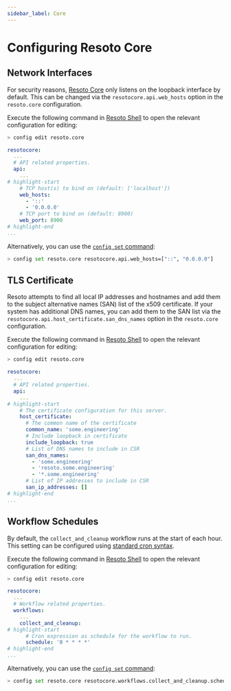 ```yaml
---
sidebar_label: Core
---
```


# Configuring Resoto Core

## Network Interfaces

For security reasons, [Resoto Core](../../concepts/components/core.md) only listens on the loopback interface by default. This can be changed via the `resotocore.api.web_hosts` option in the `resoto.core` configuration.

Execute the following command in [Resoto Shell](../../concepts/components/shell.md) to open the relevant configuration for editing:

```bash
> config edit resoto.core
```

```yaml title="Configuration to listen on all IPv6 and IPv4 interfaces"
resotocore:
  ...
  # API related properties.
  api:
    ...
# highlight-start
    # TCP host(s) to bind on (default: ['localhost'])
    web_hosts:
      - '::'
      - '0.0.0.0'
    # TCP port to bind on (default: 8900)
    web_port: 8900
# highlight-end
...
```

Alternatively, you can use the [`config set` command](../../reference/cli/configs/set.md):

```bash
> config set resoto.core resotocore.api.web_hosts=["::", "0.0.0.0"]
```

## TLS Certificate

Resoto attempts to find all local IP addresses and hostnames and add them to the subject alternative names (SAN) list of the x509 certificate. If your system has additional DNS names, you can add them to the SAN list via the `resotocore.api.host_certificate.san_dns_names` option in the `resoto.core` configuration.

Execute the following command in [Resoto Shell](../../concepts/components/shell.md) to open the relevant configuration for editing:

```bash
> config edit resoto.core
```

```yaml title="Configuration with additional DNS names on SAN list"
resotocore:
  ...
  # API related properties.
  api:
    ...
# highlight-start
    # The certificate configuration for this server.
    host_certificate:
      # The common name of the certificate
      common_name: 'some.engineering'
      # Include loopback in certificate
      include_loopback: true
      # List of DNS names to include in CSR
      san_dns_names:
        - 'some.engineering'
        - 'resoto.some.engineering'
        - '*.some.engineering'
      # List of IP addresses to include in CSR
      san_ip_addresses: []
# highlight-end
...
```

## Workflow Schedules

By default, the `collect_and_cleanup` workflow runs at the start of each hour. This setting can be configured using [standard cron syntax](https://en.wikipedia.org/wiki/Cron).

Execute the following command in [Resoto Shell](../../concepts/components/shell.md) to open the relevant configuration for editing:

```bash
> config edit resoto.core
```

```yaml
resotocore:
  ...
  # Workflow related properties.
  workflows:
    ...
    collect_and_cleanup:
# highlight-start
      # Cron expression as schedule for the workflow to run.
      schedule: '0 * * * *'
# highlight-end
...
```

Alternatively, you can use the [`config set` command](../../reference/cli/configs/set.md):

```bash title="Configure the collect_and_cleanup workflow to run twice per hour"
> config set resoto.core resotocore.workflows.collect_and_cleanup.schedule="0,30 * * * *"
```
